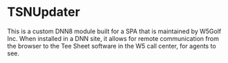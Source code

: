 # TSNUpdater
This is a custom DNN8 module built for a SPA that is maintained by W5Golf Inc.  When installed in a DNN site, it allows for remote communication from the browser to the Tee Sheet software in the W5 call center, for agents to see.
